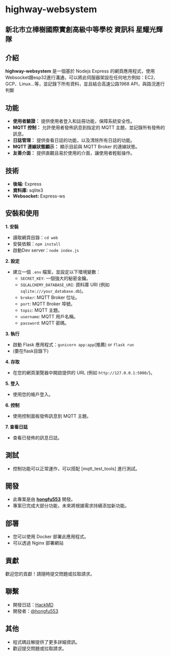 # highway-websystem

## 新北市立樟樹國際實創高級中等學校 資訊科 星耀光輝隊

## 介紹

**highway-websystem** 是一個基於 Nodejs Express 的網頁應用程式，使用Websocket跟esp32進行溝通，可以將此伺服器架設在任何地方例如：EC2、GCP、Linux...等，並記錄下所有資料，並且結合高速公路1968 API，與路況進行判斷

## 功能

* **使用者驗證：** 提供使用者登入和註冊功能，保障系統安全性。
* **MQTT 控制：** 允許使用者發佈訊息到指定的 MQTT 主題，並記錄所有發佈的訊息。
* **日誌管理：** 提供查看日誌的功能，以及清除所有日誌的功能。
* **MQTT 連線狀態顯示：** 顯示目前與 MQTT Broker 的連線狀態。
* **友善介面：** 提供直觀且易於使用的介面，讓使用者輕鬆操作。

## 技術

* **後端:** Express
* **資料庫:** sqlite3
* **Websocket:** Express-ws


## 安裝和使用

**1. 安裝**

* 讀取網頁目錄：`cd web`
* 安裝依賴：`npm install`
* 啟動Dev server：`node index.js`

**2. 設定**

* 建立一個 `.env` 檔案，並設定以下環境變數：
    * `SECRET_KEY`: 一個強大的秘密金鑰。
    * `SQLALCHEMY_DATABASE_URI`: 資料庫 URI (例如 `sqlite:///your_database.db`)。
    * `broker`: MQTT Broker 位址。
    * `port`: MQTT Broker 埠號。
    * `topic`: MQTT 主題。
    * `username`: MQTT 用戶名稱。
    * `password`: MQTT 密碼。

**3. 執行**

* 啟動 Flask 應用程式：`gunicorn app:app`(推薦) or `flask run`
* (要在flask目錄下)

**4. 存取**

* 在您的網頁瀏覽器中開啟提供的 URL (例如 `http://127.0.0.1:5000/`)。

**5. 登入**

* 使用您的帳戶登入。

**6. 控制**

* 使用控制面板發佈訊息到 MQTT 主題。

**7. 查看日誌**

* 查看已發佈的訊息日誌。

## 測試

* 控制功能可以正常運作，可以搭配 [mqtt_test_tools] 進行測試。

## 開發

* 此專案是由 **[hongfu553](https://github.com/hongfu553)** 開發。
* 專案已完成大部分功能，未來將根據需求持續添加新功能。

## 部署

* 您可以使用 Docker 部署此應用程式。
* 可以透過 Nginx 部署網站

## 貢獻

歡迎您的貢獻！請隨時提交問題或拉取請求。

## 聯繫
* 開發日誌：[HackMD](https://hackmd.io/@O_KZXh_uSL2LuNrAlpnL7g/BkhMFbFOA)
* 開發者：[@hongfu553](https://github.com/hongfu553)

## 其他

* 程式碼註解提供了更多詳細資訊。
* 歡迎提交問題或拉取請求。
